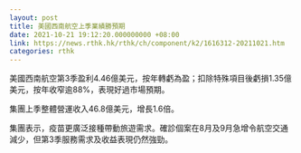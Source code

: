 ```yaml
---
layout: post
title: 美國西南航空上季業績勝預期
date: 2021-10-21 19:12:20.000000000 +08:00
link: https://news.rthk.hk/rthk/ch/component/k2/1616312-20211021.htm
categories: rthk
---
```


美國西南航空第3季盈利4.46億美元，按年轉虧為盈；扣除特殊項目後虧損1.35億美元，按年收窄逾88%，表現好過市場預期。

集團上季整體營運收入46.8億美元，增長1.6倍。

集團表示，疫苗更廣泛接種帶動旅遊需求。確診個案在8月及9月急增令航空交通減少，但第3季服務需求及收益表現仍然強勁。
